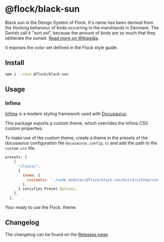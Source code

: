 # @flock/black-sun

Black sun is the Design System of Flock. It's name has been derived from the flocking behaviour of birds occurring in the marshlands in Denmark. The Danish call it "sort sol", because the amount of birds are so much that they obliterate the sunset. [Read more on Wikipedia](<https://en.wikipedia.org/wiki/Sort_sol_(bird_flock)>).

It exposes the color set defined in the Flock style guide.

## Install

```sh
npm i --save @flock/black-sun
```

## Usage

### Infima

[Infima](https://infima.dev/) is a modern styling framework used with [Docusaurus](https://docusaurus.io/).

This package exports a custom theme, which overrides the Infima CSS custom properties.

To make use of the custom theme, create a theme in the presets of the docusaurus configuration file `docusaurus.config.ts` and add the path to the `custom.css` file.

```js
presets: [
    [
      "classic",
      {
        theme: {
          customCss: './node_modules/@flock/black-sun/build/infima/custom.css',
        },
      } satisfies Preset.Options,
    ],
  ],
```

Your ready to use the Flock. theme.

## Changelog

The changelog can be found on the [Releases page](https://github.com/flock-community/@flock/black-sun/releases).
